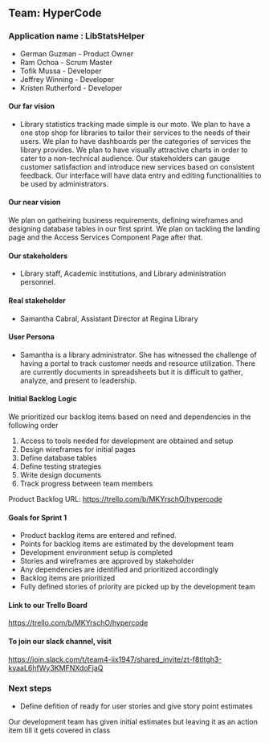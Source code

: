 ## Team: HyperCode

### Application name : LibStatsHelper

- German Guzman - Product Owner
- Ram Ochoa - Scrum Master
- Tofik Mussa - Developer
- Jeffrey Winning - Developer
- Kristen Rutherford - Developer

#### Our far vision

- Library statistics tracking made simple is our moto. We plan to have a one stop shop for libraries to tailor their services to the needs of their users. We plan to have dashboards per the categories of services the library provides. We plan to have visually attractive charts in order to cater to a non-technical audience. Our stakeholders can gauge customer satisfaction and introduce new services based on consistent feedback. Our interface will have data entry and editing functionalities to be used by administrators.

#### Our near vision 

We plan on gatheiring business requirements, defining wireframes and designing database tables in our first sprint. We plan on tackling the landing page and the Access Services Component Page after that. 

#### Our stakeholders

- Library staff, Academic institutions, and Library administration personnel.

#### Real stakeholder 
- Samantha Cabral, Assistant Director at Regina Library 

#### User Persona

- Samantha is a library administrator. She has witnessed the challenge of having a portal to track customer needs and resource utilization. There are currently documents in spreadsheets but it is difficult to gather, analyze, and present to leadership.

#### Initial Backlog Logic

We prioritized our backlog items based on need and dependencies in the following order

1. Access to tools needed for development are obtained and setup
2. Design wireframes for initial pages 
3. Define database tables
4. Define testing strategies 
5. Write design documents 
6. Track progress between team members

Product Backlog URL: https://trello.com/b/MKYrschO/hypercode

#### Goals for Sprint 1

- Product backlog items are entered and refined.
- Points for backlog items are estimated by the development team
- Development environment setup is completed
- Stories and wireframes are approved by stakeholder
- Any dependencies are identified and prioritized accordingly
- Backlog items are prioritized
- Fully defined stories of priority are picked up by the development team

#### Link to our Trello Board

https://trello.com/b/MKYrschO/hypercode

#### To join our slack channel, visit

https://join.slack.com/t/team4-iix1947/shared_invite/zt-f8tltgh3-kyaaL6hfWy3KMFNXdoFjaQ

### Next steps

- Define defition of ready for user stories and give story point estimates

Our development team has given initial estimates but leaving it as an action item till it gets covered in class
